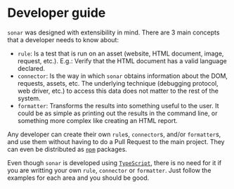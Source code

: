 # Developer guide

`sonar` was designed with extensibility in mind. There are 3 main
concepts that a developer needs to know about:

* `rule`: Is a test that is run on an asset (website, HTML document,
  image, request, etc.). E.g.: Verify that the HTML document has
  a valid language declared.
* `connector`: Is the way in which `sonar` obtains information about
  the DOM, requests, assets, etc. The underlying technique (debugging
  protocol, web driver, etc.) to access this data does not matter to
  the rest of the system.
* `formatter`: Transforms the results into something useful to the
  user. It could be as simple as printing out the results in the
  command line, or something more complex like creating an HTML report.

Any developer can create their own `rule`s, `connector`s, and/or
`formatter`s, and use them without having to do a Pull Request to the
main project. They can even be distributed as [`npm`][npm] packages.

Even though `sonar` is developed using [`TypeScript`][typescript],
there is no need for it if you are writting your own `rule`, `connector`
or `formatter`. Just follow the examples for each area and you should
be good.

<!-- Link labels: -->

[npm]: https://www.npmjs.com/
[typescript]: https://www.typescriptlang.org/
